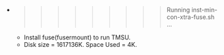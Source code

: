 * >>>>>>>>> Running inst-min-con-xtra-fuse.sh ...
  * Install fuse(fusermount) to run TMSU.
  * Disk size = 1617136K. Space Used = 4K.
